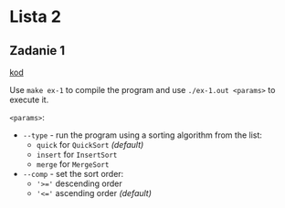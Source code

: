 # Lista 2

## Zadanie 1

[kod](ex-1.cpp)

Use `make ex-1` to compile the program and use `./ex-1.out <params>` to execute it.

`<params>`:
- `--type` - run the program using a sorting algorithm from the list:
  - `quick` for `QuickSort` *(default)*
  - `insert` for `InsertSort`
  - `merge` for `MergeSort`
- `--comp` - set the sort order:
  - `'>='` descending order
  - `'<='` ascending order *(default)*


